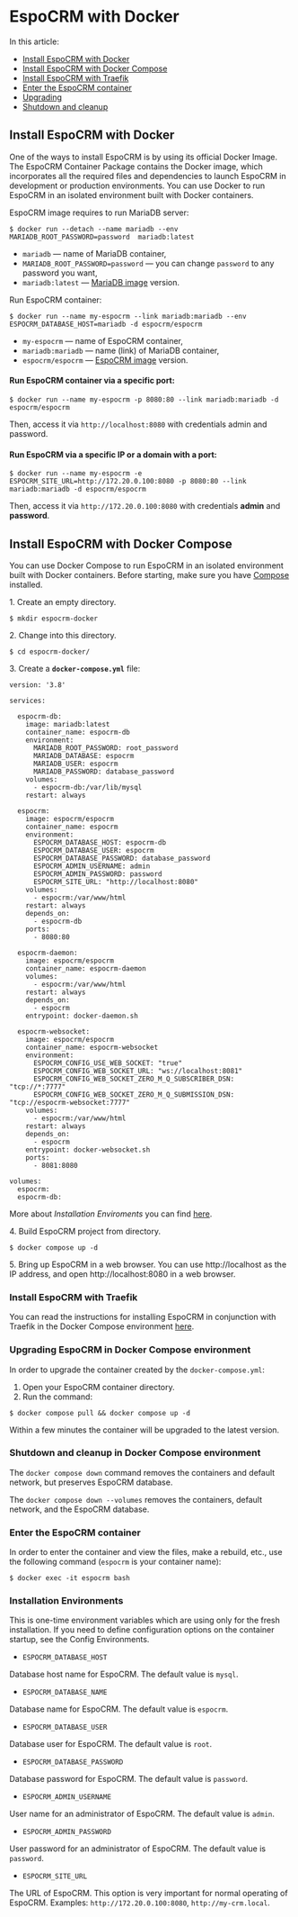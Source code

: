 # EspoCRM with Docker

In this article:

- [Install EspoCRM with Docker](#install-espocrm-with-docker)
- [Install EspoCRM with Docker Compose](#install-espocrm-with-docker-compose)
- [Install EspoCRM with Traefik](#install-espocrm-with-traefik)
- [Enter the EspoCRM container](#enter-the-espocrm-container)
- [Upgrading](#upgrading-espocrm-in-docker-compose-environment)
- [Shutdown and cleanup](#shutdown-and-cleanup-in-docker-compose-environment)

## Install EspoCRM with Docker

One of the ways to install EspoCRM is by using its official Docker Image. The EspoCRM Container Package contains the Docker image, which incorporates all the required files and dependencies to launch EspoCRM in development or production environments. You can use Docker to run EspoCRM in an isolated environment built with Docker containers. 

EspoCRM image requires to run MariaDB server:

```
$ docker run --detach --name mariadb --env MARIADB_ROOT_PASSWORD=password  mariadb:latest
```

- `mariadb` — name of MariaDB container,
- `MARIADB_ROOT_PASSWORD=password` — you can change `password` to any password you want,
- `mariadb:latest` — [MariaDB image](https://hub.docker.com/_/mariadb/tags) version.

Run EspoCRM container:

```
$ docker run --name my-espocrm --link mariadb:mariadb --env ESPOCRM_DATABASE_HOST=mariadb -d espocrm/espocrm
```

- `my-espocrm` — name of EspoCRM container,
- `mariadb:mariadb` — name (link) of MariaDB container,
- `espocrm/espocrm` — [EspoCRM image](https://hub.docker.com/r/espocrm/espocrm/tags) version.

#### Run EspoCRM container via a specific port:

```
$ docker run --name my-espocrm -p 8080:80 --link mariadb:mariadb -d espocrm/espocrm
```

Then, access it via `http://localhost:8080` with credentials admin and password.

#### Run EspoCRM via a specific IP or a domain with a port:

```
$ docker run --name my-espocrm -e ESPOCRM_SITE_URL=http://172.20.0.100:8080 -p 8080:80 --link mariadb:mariadb -d espocrm/espocrm
```

Then, access it via `http://172.20.0.100:8080` with credentials **admin** and **password**.

## Install EspoCRM with Docker Compose

You can use Docker Compose to run EspoCRM in an isolated environment built with Docker containers. Before starting, make sure you have [Compose](https://docs.docker.com/compose/install/) installed.

1\. Create an empty directory.

```
$ mkdir espocrm-docker
```

2\. Change into this directory.

```
$ cd espocrm-docker/
```

3\. Create a **`docker-compose.yml`** file:

```
version: '3.8'

services:

  espocrm-db:
    image: mariadb:latest
    container_name: espocrm-db
    environment:
      MARIADB_ROOT_PASSWORD: root_password
      MARIADB_DATABASE: espocrm
      MARIADB_USER: espocrm
      MARIADB_PASSWORD: database_password
    volumes:
      - espocrm-db:/var/lib/mysql
    restart: always

  espocrm:
    image: espocrm/espocrm
    container_name: espocrm
    environment:
      ESPOCRM_DATABASE_HOST: espocrm-db
      ESPOCRM_DATABASE_USER: espocrm
      ESPOCRM_DATABASE_PASSWORD: database_password
      ESPOCRM_ADMIN_USERNAME: admin
      ESPOCRM_ADMIN_PASSWORD: password
      ESPOCRM_SITE_URL: "http://localhost:8080"
    volumes:
      - espocrm:/var/www/html
    restart: always
    depends_on:
      - espocrm-db
    ports:
      - 8080:80

  espocrm-daemon:
    image: espocrm/espocrm
    container_name: espocrm-daemon
    volumes:
      - espocrm:/var/www/html
    restart: always
    depends_on:
      - espocrm
    entrypoint: docker-daemon.sh

  espocrm-websocket:
    image: espocrm/espocrm
    container_name: espocrm-websocket
    environment:
      ESPOCRM_CONFIG_USE_WEB_SOCKET: "true"
      ESPOCRM_CONFIG_WEB_SOCKET_URL: "ws://localhost:8081"
      ESPOCRM_CONFIG_WEB_SOCKET_ZERO_M_Q_SUBSCRIBER_DSN: "tcp://*:7777"
      ESPOCRM_CONFIG_WEB_SOCKET_ZERO_M_Q_SUBMISSION_DSN: "tcp://espocrm-websocket:7777"
    volumes:
      - espocrm:/var/www/html
    restart: always
    depends_on:
      - espocrm
    entrypoint: docker-websocket.sh
    ports:
      - 8081:8080

volumes:
  espocrm:
  espocrm-db:
```

More about *Installation Enviroments* you can find [here](#installation-environments).

4\. Build EspoCRM project from directory.

```
$ docker compose up -d
```

5\. Bring up EspoCRM in a web browser. You can use http://localhost as the IP address, and open http://localhost:8080 in a web browser.

### Install EspoCRM with Traefik

You can read the instructions for installing EspoCRM in conjunction with Traefik in the Docker Compose environment [here](https://docs.espocrm.com/administration/docker/traefik/).

### Upgrading EspoCRM in Docker Compose environment

In order to upgrade the container created by the `docker-compose.yml`:

1. Open your EspoCRM container directory.
2. Run the command:

  ```
  $ docker compose pull && docker compose up -d
  ```

Within a few minutes the container will be upgraded to the latest version.

### Shutdown and cleanup in Docker Compose environment

The `docker compose down` command removes the containers and default network, but preserves EspoCRM database.

The `docker compose down --volumes` removes the containers, default network, and the EspoCRM database.

### Enter the EspoCRM container

In order to enter the container and view the files, make a rebuild, etc., use the following command (`espocrm` is your container name):

```
$ docker exec -it espocrm bash
```

### Installation Environments 

This is one-time environment variables which are using only for the fresh installation. If you need to define configuration options on the container startup, see the Config Environments.

- `ESPOCRM_DATABASE_HOST`

Database host name for EspoCRM. The default value is `mysql`.

- `ESPOCRM_DATABASE_NAME`

Database name for EspoCRM. The default value is `espocrm`.

- `ESPOCRM_DATABASE_USER`

Database user for EspoCRM. The default value is `root`.

- `ESPOCRM_DATABASE_PASSWORD`

Database password for EspoCRM. The default value is `password`.

- `ESPOCRM_ADMIN_USERNAME`

User name for an administrator of EspoCRM. The default value is `admin`.

- `ESPOCRM_ADMIN_PASSWORD`

User password for an administrator of EspoCRM. The default value is `password`.

- `ESPOCRM_SITE_URL`

The URL of EspoCRM. This option is very important for normal operating of EspoCRM. Examples: `http://172.20.0.100:8080`, `http://my-crm.local`.
